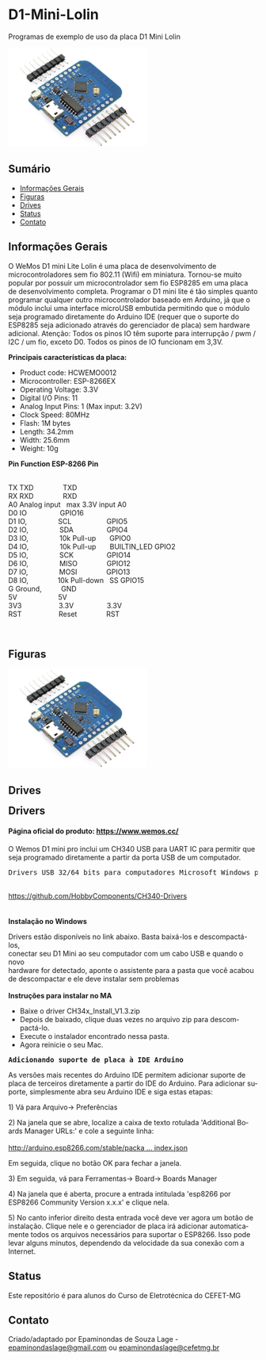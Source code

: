 # D1-Mini-Lolin
Programas de exemplo de uso da placa D1 Mini Lolin

<img src="https://github.com/Epaminondaslage/D1-Mini-Lolin/blob/master/Figuras/wemos di mini lolin.JPG" height="200" width="280">

## Sumário
* [Informações Gerais](#user-content-informacoes_gerais)
* [Figuras](#Figuras)
* [Drives](#Drives)
* [Status](#status)
* [Contato](#contato)

<h2 id="informacoes_gerais">Informações Gerais</h2>
O WeMos D1 mini Lite Lolin é uma placa de desenvolvimento de microcontroladores sem fio 802.11 (Wifi) em miniatura. Tornou-se
muito popular por possuir um  microcontrolador sem fio ESP8285 em uma placa de desenvolvimento completa. Programar o D1 mini lite é tão simples quanto programar qualquer outro microcontrolador baseado em Arduino, já que o módulo inclui uma interface microUSB embutida permitindo que o módulo seja programado diretamente do Arduino IDE (requer que o suporte do ESP8285 seja adicionado através do gerenciador de placa) sem hardware adicional. 
Atenção: Todos os pinos IO têm suporte para interrupção / pwm / I2C / um fio, exceto D0.
Todos os pinos de IO funcionam em 3,3V.

<p><strong>Principais características da placa:</strong></p>

<ul>
<li>Product code: HCWEMO0012</li>
<li>Microcontroller: ESP-8266EX</li>
<li>Operating Voltage: 3.3V</li>
<li>Digital I/O Pins: 11</li>
<li>Analog Input Pins: 1 (Max input: 3.2V)</li>
<li>Clock Speed: 80MHz</li>
<li>Flash: 1M bytes</li>
<li>Length: 34.2mm</li>
<li>Width: 25.6mm</li>
<li>Weight: 10g</li>
</ul>
<p><strong>Pin Function ESP-8266 Pin</strong></p>

<p><br />TX TXD&nbsp; &nbsp;&nbsp;&nbsp;&nbsp;&nbsp;&nbsp;&nbsp;&nbsp; &nbsp;&nbsp;&nbsp; TXD<br />RX RXD&nbsp; &nbsp;&nbsp;&nbsp;&nbsp;&nbsp;&nbsp;&nbsp; &nbsp;&nbsp; &nbsp; RXD<br />A0 Analog input &nbsp; max 3.3V input A0<br />D0 IO&nbsp;&nbsp;&nbsp;&nbsp;&nbsp;&nbsp;&nbsp;&nbsp;&nbsp;&nbsp;&nbsp;&nbsp;&nbsp;&nbsp;&nbsp;&nbsp; GPIO16<br />D1 IO,&nbsp;&nbsp;&nbsp;&nbsp;&nbsp;&nbsp;&nbsp;&nbsp;&nbsp;&nbsp;&nbsp;&nbsp;&nbsp;&nbsp;&nbsp; SCL&nbsp;&nbsp;&nbsp;&nbsp;&nbsp;&nbsp;&nbsp;&nbsp;&nbsp;&nbsp;&nbsp;&nbsp;&nbsp;&nbsp;&nbsp;&nbsp;&nbsp; GPIO5<br />D2 IO,&nbsp;&nbsp;&nbsp;&nbsp;&nbsp;&nbsp;&nbsp;&nbsp;&nbsp;&nbsp;&nbsp;&nbsp;&nbsp;&nbsp;&nbsp; SDA&nbsp;&nbsp;&nbsp;&nbsp;&nbsp;&nbsp;&nbsp;&nbsp;&nbsp;&nbsp;&nbsp;&nbsp;&nbsp;&nbsp;&nbsp;&nbsp; GPIO4<br />D3 IO,&nbsp;&nbsp;&nbsp;&nbsp;&nbsp;&nbsp;&nbsp;&nbsp;&nbsp;&nbsp;&nbsp;&nbsp;&nbsp;&nbsp;&nbsp; 10k Pull-up &nbsp; &nbsp; &nbsp; GPIO0<br />D4 IO,&nbsp;&nbsp;&nbsp;&nbsp;&nbsp;&nbsp;&nbsp;&nbsp;&nbsp;&nbsp;&nbsp;&nbsp;&nbsp;&nbsp;&nbsp; 10k Pull-up&nbsp; &nbsp;&nbsp;&nbsp;&nbsp; BUILTIN_LED GPIO2<br />D5 IO,&nbsp;&nbsp;&nbsp;&nbsp;&nbsp;&nbsp;&nbsp;&nbsp;&nbsp;&nbsp;&nbsp;&nbsp;&nbsp;&nbsp;&nbsp; SCK&nbsp;&nbsp;&nbsp;&nbsp;&nbsp;&nbsp;&nbsp;&nbsp;&nbsp;&nbsp;&nbsp;&nbsp;&nbsp;&nbsp;&nbsp;&nbsp; GPIO14<br />D6 IO,&nbsp;&nbsp;&nbsp;&nbsp;&nbsp;&nbsp;&nbsp;&nbsp;&nbsp;&nbsp;&nbsp;&nbsp;&nbsp;&nbsp;&nbsp; MISO &nbsp; &nbsp; &nbsp; &nbsp; &nbsp; &nbsp; &nbsp; GPIO12<br />D7 IO,&nbsp;&nbsp;&nbsp;&nbsp;&nbsp;&nbsp;&nbsp;&nbsp;&nbsp;&nbsp;&nbsp;&nbsp;&nbsp;&nbsp;&nbsp; MOSI&nbsp;&nbsp;&nbsp;&nbsp;&nbsp;&nbsp;&nbsp;&nbsp;&nbsp;&nbsp;&nbsp;&nbsp;&nbsp;&nbsp; GPIO13<br />D8 IO,&nbsp;&nbsp;&nbsp;&nbsp;&nbsp;&nbsp;&nbsp;&nbsp;&nbsp;&nbsp;&nbsp;&nbsp;&nbsp;&nbsp; 10k Pull-down &nbsp; SS GPIO15<br />G Ground, &nbsp; &nbsp; &nbsp; &nbsp;&nbsp; GND<br />5V&nbsp;&nbsp;&nbsp;&nbsp;&nbsp; &nbsp; &nbsp; &nbsp; &nbsp; &nbsp;&nbsp; &nbsp;&nbsp;&nbsp; 5V <br />3V3&nbsp;&nbsp;&nbsp;&nbsp;&nbsp;&nbsp;&nbsp;&nbsp;&nbsp;&nbsp;&nbsp;&nbsp;&nbsp;&nbsp;&nbsp;&nbsp;&nbsp;&nbsp; 3.3V &nbsp; &nbsp; &nbsp; &nbsp; &nbsp; &nbsp; &nbsp; &nbsp; 3.3V<br />RST &nbsp; &nbsp; &nbsp; &nbsp; &nbsp; &nbsp; &nbsp; &nbsp; &nbsp; Reset&nbsp;&nbsp;&nbsp;&nbsp;&nbsp;&nbsp;&nbsp;&nbsp;&nbsp;&nbsp;&nbsp;&nbsp;&nbsp;&nbsp; RST</p>
<p>&nbsp;</p>

## Figuras

<img src="https://github.com/Epaminondaslage/D1-Mini-Lolin/blob/master/Figuras/wemos di mini lolin.JPG" height="200" width="280">

## Drives

<p><span style="font-size: 150%; line-height: 116%;"><strong class="text-strong">Drivers</strong></span></p>
<h4>P&aacute;gina oficial do produto: <a href="https://www.wemos.cc/">https://www.wemos.cc/</a></h4>
<p><span lang="pt" tabindex="0">O Wemos D1 mini pro inclui um CH340 USB para UART IC para permitir que seja programado diretamente a partir da porta USB de um computador. </span></p>
<div class="oSioSc">
<div id="tw-target">
<div id="kAz1tf" class="g9WsWb">
<div id="tw-target-text-container" class="tw-ta-container tw-nfl">
<pre id="tw-target-text" class="tw-data-text tw-ta tw-text-small" dir="ltr" style="text-align: left;" data-placeholder="Tradu&ccedil;&atilde;o"><span lang="pt" tabindex="0">Drivers USB 32/64 bits para computadores Microsoft Windows podem ser baixados da p&aacute;gina do Github:</span></pre>
</div>
</div>
</div>
</div>
<p><br /> <a class="postlink" href="https://github.com/HobbyComponents/CH340-Drivers">https://github.com/HobbyComponents/CH340-Drivers</a><br /> <br /> <br /> <strong>Instala&ccedil;&atilde;o no Windows</strong></p>
<p><span lang="pt" tabindex="0">Drivers est&atilde;o dispon&iacute;veis no link abaixo. Basta baix&aacute;-los e descompact&aacute;-los, <br />conectar seu D1 Mini ao seu computador com um cabo USB e quando o novo<br />hardware for detectado, aponte o assistente para a pasta que voc&ecirc; acabou <br />de descompactar e ele deve instalar sem problemas</span><br /> <br /><strong>Instru&ccedil;&otilde;es para instalar no MA</strong></p>
<ul>
<li id="tw-target-text" class="tw-data-text tw-ta tw-text-small" dir="ltr" style="text-align: left;" data-placeholder="Tradu&ccedil;&atilde;o"><span lang="pt" tabindex="0">Baixe o driver CH34x_Install_V1.3.zip </span></li>
<li class="tw-data-text tw-ta tw-text-small" dir="ltr" style="text-align: left;" data-placeholder="Tradu&ccedil;&atilde;o"><span lang="pt" tabindex="0">Depois de baixado, clique duas vezes no arquivo zip para descompact&aacute;-lo.</span></li>
<li class="tw-data-text tw-ta tw-text-small" dir="ltr" style="text-align: left;" data-placeholder="Tradu&ccedil;&atilde;o"><span lang="pt" tabindex="0">Execute o instalador encontrado nessa pasta.</span></li>
<li class="tw-data-text tw-ta tw-text-small" dir="ltr" style="text-align: left;" data-placeholder="Tradu&ccedil;&atilde;o"><span lang="pt" tabindex="0">Agora reinicie o seu Mac.</span><br /> </li>
</ul>
<div class="oSioSc">
<div id="tw-target">
<div id="kAz1tf" class="g9WsWb">
<div id="tw-target-text-container" class="tw-ta-container tw-nfl">
<pre id="tw-target-text" class="tw-data-text tw-ta tw-text-medium" dir="ltr" style="text-align: left;" data-placeholder="Tradu&ccedil;&atilde;o"><span lang="pt" tabindex="0"><strong>Adicionando suporte de placa &agrave; IDE Arduino</strong> </span></pre>
</div>
</div>
</div>
</div>
<p class="tw-data-text tw-ta tw-text-small" dir="ltr" style="text-align: left;" data-placeholder="Tradu&ccedil;&atilde;o"><span lang="pt" tabindex="0">As vers&otilde;es mais recentes do Arduino IDE permitem adicionar suporte de placa de terceiros diretamente a partir do IDE do Arduino. Para adicionar suporte, simplesmente abra seu Arduino IDE e siga estas etapas: </span></p>
<p class="tw-data-text tw-ta tw-text-small" dir="ltr" style="text-align: left;" data-placeholder="Tradu&ccedil;&atilde;o"><span lang="pt" tabindex="0">1) V&aacute; para Arquivo-&gt; Prefer&ecirc;ncias </span></p>
<p class="tw-data-text tw-ta tw-text-small" dir="ltr" style="text-align: left;" data-placeholder="Tradu&ccedil;&atilde;o"><span lang="pt" tabindex="0">2) Na janela que se abre, localize a caixa de texto rotulada 'Additional Boards Manager URLs:' e cole a seguinte linha:</span><br /> <br /> <a class="postlink" href="http://arduino.esp8266.com/stable/package_esp8266com_index.json">http://arduino.esp8266.com/stable/packa ... index.json</a></p>
<p class="tw-data-text tw-ta tw-text-small" dir="ltr" style="text-align: left;" data-placeholder="Tradu&ccedil;&atilde;o"><span lang="pt" tabindex="0">Em seguida, clique no bot&atilde;o OK para fechar a janela. </span></p>
<p class="tw-data-text tw-ta tw-text-small" dir="ltr" style="text-align: left;" data-placeholder="Tradu&ccedil;&atilde;o"><span lang="pt" tabindex="0">3) Em seguida, v&aacute; para Ferramentas-&gt; Board-&gt; Boards Manager </span></p>
<p class="tw-data-text tw-ta tw-text-small" dir="ltr" style="text-align: left;" data-placeholder="Tradu&ccedil;&atilde;o"><span lang="pt" tabindex="0">4) Na janela que &eacute; aberta, procure a entrada intitulada 'esp8266 por ESP8266 Community Version x.x.x' e clique nela. </span></p>
<p class="tw-data-text tw-ta tw-text-small" dir="ltr" style="text-align: left;" data-placeholder="Tradu&ccedil;&atilde;o"><span lang="pt" tabindex="0">5) No canto inferior direito desta entrada voc&ecirc; deve ver agora um bot&atilde;o de instala&ccedil;&atilde;o. Clique nele e o gerenciador de placa ir&aacute; adicionar automaticamente todos os arquivos necess&aacute;rios para suportar o ESP8266. Isso pode levar alguns minutos, dependendo da velocidade da sua conex&atilde;o com a Internet.</span></p>

## Status
Este repositório é para alunos do Curso de Eletrotécnica do CEFET-MG 

## Contato
Criado/adaptado por Epaminondas de Souza  Lage - epaminondaslage@gmail.com ou epaminondaslage@cefetmg.br

